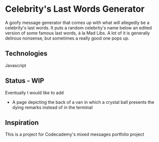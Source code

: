 # Celebrity's Last Words Generator
A goofy message generator that comes up with what will allegedly be a celebrity's last words. It puts a random celebrity's name below an edited version of some famous last words, à la Mad Libs. A lot of it is generally delirous nonsense, but sometimes a really good one pops up. 

## Technologies
Javascript

## Status - WIP
Eventually I would like to add
* A page depicting the back of a van in which a crystal ball presents the dying remarks instead of in the terminal

## Inspiration
This is a project for Codecademy's mixed messages portfolio project